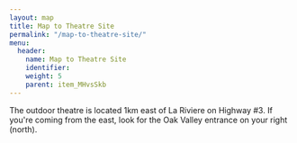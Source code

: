 ```yaml
---
layout: map
title: Map to Theatre Site
permalink: "/map-to-theatre-site/"
menu:
  header:
    name: Map to Theatre Site
    identifier: 
    weight: 5
    parent: item_MHvsSkb
---
```

The outdoor theatre is located 1km east of La Riviere on Highway #3. If you're coming from the east, look for the Oak Valley entrance on your right (north).